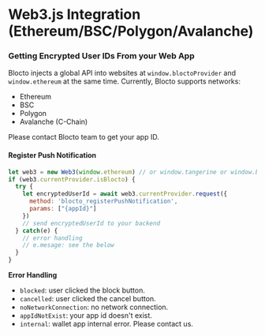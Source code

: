 # Web3.js Integration (Ethereum/BSC/Polygon/Avalanche)

### Getting Encrypted User IDs From your Web App

Blocto injects a global API into websites at `window.bloctoProvider` and `window.ethereum` at the same time. Currently, Blocto supports networks:

* Ethereum
* BSC
* Polygon
* Avalanche (C-Chain)

Please contact Blocto team to get your app ID.

#### Register Push Notification

```javascript
let web3 = new Web3(window.ethereum) // or window.tangerine or window.bloctoProvider
if (web3.currentProvider.isBlocto) {
  try {
    let encryptedUserId = await web3.currentProvider.request({
      method: 'blocto_registerPushNotification',
      params: ["{appId}"]
    })
    // send encryptedUserId to your backend
  } catch(e) {
    // error handling
    // e.mesage: see the below
  }
}
```

**Error Handling**

* `blocked`: user clicked the block button.
* `cancelled`: user clicked the cancel button.
* `noNetworkConnection`: no network connection.
* `appIdNotExist`: your app id doesn't exist.
* `internal`: wallet app internal error. Please contact us.
